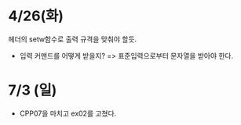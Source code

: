 # 4/26(화)

<iomanip> 헤더의
 setw함수로 출력 규격을 맞춰야 할듯.


- 입력 커맨드를 어떻게 받을지?
	=> 표준입력으로부터 문자열을 받아야 한다.

# 7/3 (일)

- CPP07을 마치고 ex02를 고쳤다.